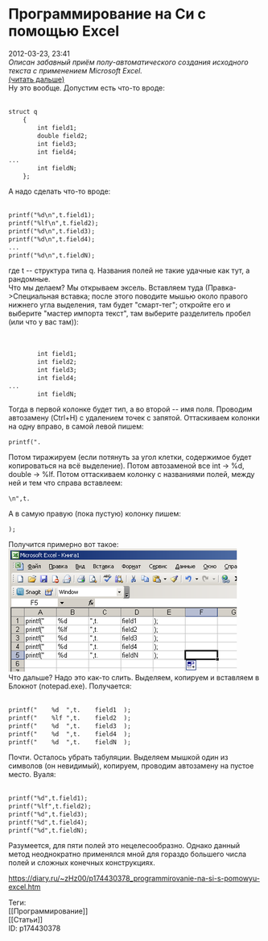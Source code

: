 Программирование на Си с помощью Excel
=======================================

   
 2012-03-23, 23:41   
   *Описан забавный приём полу-автоматического создания исходного текста с применением Microsoft Excel.*    
  [(читать дальше)](https://zHz00.diary.ru/p174430378.htm?index=1#linkmore174430378m1)      
 Ну это вообще. Допустим есть что-то вроде:   
 
```
  
struct q  
	{  
		int field1;  
		double field2;  
		int field3;  
		int field4;  
...  
		int fieldN;  
	};
```
   
   
 А надо сделать что-то вроде:   
 
```
  
printf("%d\n",t.field1);  
printf("%lf\n",t.field2);  
printf("%d\n",t.field3);  
printf("%d\n",t.field4);  
...  
printf("%d\n",t.fieldN);  

```
   
 где t -- структура типа q. Названия полей не такие удачные как тут, а рандомные.   
 Что мы делаем? Мы открываем эксель. Вставляем туда (Правка->Специальная вставка; после этого поводите мышью около правого нижнего угла выделения, там будет "смарт-тег"; откройте его и выберите "мастер импорта текст", там выберите разделитель пробел (или что у вас там)):   
 
```
  
  
		int field1;  
		int field2;  
		int field3;  
		int field4;  
...  
		int fieldN;  

```
   
 Тогда в первой колонке будет тип, а во второй -- имя поля. Проводим автозамену (Ctrl+H) с удалением точек с запятой. Оттаскиваем колонки на одну вправо, в самой левой пишем:   
 
```
printf(".
```
   
 Потом тиражируем (если потянуть за угол клетки, содержимое будет копироваться на всё выделение). Потом автозаменой все int -> %d, double -> %lf. Потом оттаскиваем колонку с названиями полей, между ней и тем что справа вставлеем:   
 
```
\n",t.
```
   
 А в самую правую (пока пустую) колонку пишем:   
 
```
);
```
   
 Получится примерно вот такое:   
  ![](pics/194449bab2cf.png)    
 Что дальше? Надо это как-то слить. Выделяем, копируем и вставляем в Блокнот (notepad.exe). Получается:   
 
```
  
printf("	%d	",t.	field1	);  
printf("	%lf	",t.	field2	);  
printf("	%d	",t.	field3	);  
printf("	%d	",t.	field4	);  
printf("	%d	",t.	fieldN	);  

```
   
 Почти. Осталось убрать табуляции. Выделяем мышкой один из символов (он невидимый), копируем, проводим автозамену на пустое место. Вуаля:   
 
```
  
printf("%d",t.field1);  
printf("%lf",t.field2);  
printf("%d",t.field3);  
printf("%d",t.field4);  
printf("%d",t.fieldN);  

```
   
   
 Разумеется, для пяти полей это нецелесообразно. Однако данный метод неоднократно применялся мной для гораздо большего числа полей и сложных конечных конструкциях.   
     
    
 <https://diary.ru/~zHz00/p174430378_programmirovanie-na-si-s-pomowyu-excel.htm>   
   
 Теги:   
 [[Программирование]]   
 [[Статьи]]   
 ID: p174430378